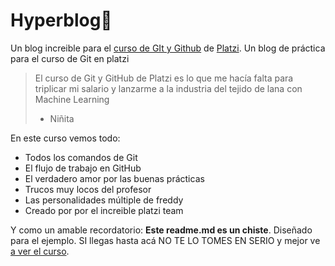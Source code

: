 # Hyperblog💚
Un blog increible para el [curso de GIt y Github](https://platzi.com/cursos/git-github/ "curso de GIt y Github") de [Platzi](https://platzi.com/ "Platzi").
Un blog de práctica para el curso de Git en platzi

>El curso de Git y GitHub de Platzi es lo que me hacía falta para triplicar mi salario y lanzarme a la industria del tejido de lana con Machine Learning
> * Niñita

En este curso vemos todo:
* Todos los comandos de Git
* El flujo de trabajo en GitHub
* El verdadero amor por las buenas prácticas
* Trucos muy locos del profesor
* Las personalidades múltiple de freddy
* Creado por por el increible platzi team

Y como un amable recordatorio: **Este readme.md es un chiste**. Diseñado para el ejemplo. SI llegas hasta acá NO TE LO TOMES EN SERIO y mejor ve [a ver el curso](https://platzi.com/cursos/git-github/ "a ver el curso").